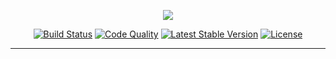 <p align="center">
<img src="https://laravel.com/assets/img/components/logo-laravel.svg">
</p>

<p align="center">
<a href="https://travis-ci.org/gilbertronaldo/ekspedisi-app"><img src="https://travis-ci.com/gilbertronaldo/ekspedisi-app.svg?branch=master" alt="Build Status"></a>
<a href="https://scrutinizer-ci.com/g/gilbertronaldo/ekspedisi-app/"><img src="https://scrutinizer-ci.com/g/gilbertronaldo/ekspedisi-app/badges/quality-score.png?b=master" alt="Code Quality"></a>
<a href="https://packagist.org/packages/laravel/framework"><img src="https://poser.pugx.org/laravel/framework/v/stable.svg" alt="Latest Stable Version"></a>
<a href="https://raw.githubusercontent.com/gilbertronaldo/ekspedisi-app/master/LICENSE"><img src="https://img.shields.io/github/license/gilbertronaldo/ekspedisi-app.svg" alt="License"></a>
</p>

------
